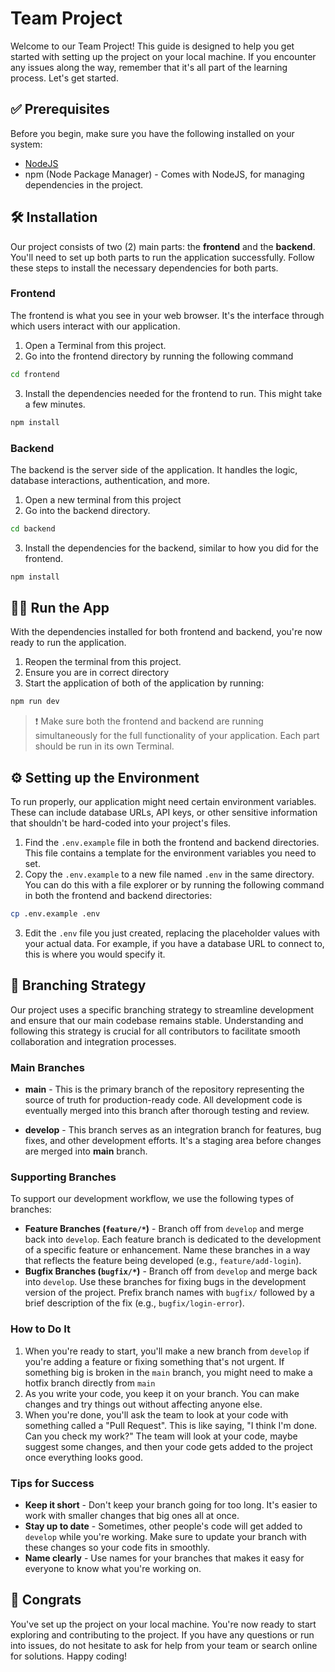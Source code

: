 # Team Project

Welcome to our Team Project! This guide is designed to help you get started with setting up the project on your local machine. If you encounter any issues along the way, remember that it's all part of the learning process. Let's get started.

## ✅ Prerequisites

Before you begin, make sure you have the following installed on your system:

- [NodeJS](https://nodejs.org/en)
- npm (Node Package Manager) - Comes with NodeJS, for managing dependencies in the project.

## 🛠️ Installation

Our project consists of two (2) main parts: the **frontend** and the **backend**. You'll need to set up both parts to run the application successfully. Follow these steps to install the necessary dependencies for both parts.

### Frontend

The frontend is what you see in your web browser. It's the interface through which users interact with our application.

1. Open a Terminal from this project.
2. Go into the frontend directory by running the following command

```sh
cd frontend
```

3. Install the dependencies needed for the frontend to run. This might take a few minutes.

```sh
npm install
```

### Backend

The backend is the server side of the application. It handles the logic, database interactions, authentication, and more.

1. Open a new terminal from this project
2. Go into the backend directory.

```sh
cd backend
```

3. Install the dependencies for the backend, similar to how you did for the frontend.

```sh
npm install
```

## 🏃‍♂️ Run the App

With the dependencies installed for both frontend and backend, you're now ready to run the application.

1. Reopen the terminal from this project.
2. Ensure you are in correct directory
3. Start the application of both of the application by running:

```sh
npm run dev
```

> ❗ Make sure both the frontend and backend are running simultaneously for the full functionality of your application. Each part should be run in its own Terminal.

## ⚙️ Setting up the Environment

To run properly, our application might need certain environment variables. These can include database URLs, API keys, or other sensitive information that shouldn't be hard-coded into your project's files.

1. Find the `.env.example` file in both the frontend and backend directories. This file contains a template for the environment variables you need to set.
2. Copy the `.env.example` to a new file named `.env` in the same directory. You can do this with a file explorer or by running the following command in both the frontend and backend directories:

```sh
cp .env.example .env
```

3. Edit the `.env` file you just created, replacing the placeholder values with your actual data. For example, if you have a database URL to connect to, this is where you would specify it.

## 🎯 Branching Strategy

Our project uses a specific branching strategy to streamline development and ensure that our main codebase remains stable. Understanding and following this strategy is crucial for all contributors to facilitate smooth collaboration and integration processes.

### Main Branches

- **main** - This is the primary branch of the repository representing the source of truth for production-ready code. All development code is eventually merged into this branch after thorough testing and review.

- **develop** - This branch serves as an integration branch for features, bug fixes, and other development efforts. It's a staging area before changes are merged into **main** branch.

### Supporting Branches

To support our development workflow, we use the following types of branches:

- **Feature Branches (`feature/*`)** - Branch off from `develop` and merge back into `develop`. Each feature branch is dedicated to the development of a specific feature or enhancement. Name these branches in a way that reflects the feature being developed (e.g., `feature/add-login`).
- **Bugfix Branches (`bugfix/*`)** - Branch off from `develop` and merge back into `develop`. Use these branches for fixing bugs in the development version of the project. Prefix branch names with `bugfix/` followed by a brief description of the fix (e.g., `bugfix/login-error`).

### How to Do It

1. When you're ready to start, you'll make a new branch from `develop` if you're adding a feature or fixing something that's not urgent. If something big is broken in the `main` branch, you might need to make a hotfix branch directly from `main`
2. As you write your code, you keep it on your branch. You can make changes and try things out without affecting anyone else.
3. When you're done, you'll ask the team to look at your code with something called a "Pull Request". This is like saying, "I think I'm done. Can you check my work?" The team will look at your code, maybe suggest some changes, and then your code gets added to the project once everything looks good.

### Tips for Success

- **Keep it short** - Don't keep your branch going for too long. It's easier to work with smaller changes that big ones all at once.
- **Stay up to date** - Sometimes, other people's code will get added to `develop` while you're working. Make sure to update your branch with these changes so your code fits in smoothly.
- **Name clearly** - Use names for your branches that makes it easy for everyone to know what you're working on.

## 🚀 Congrats

You've set up the project on your local machine. You're now ready to start exploring and contributing to the project. If you have any questions or run into issues, do not hesitate to ask for help from your team or search online for solutions. Happy coding!
